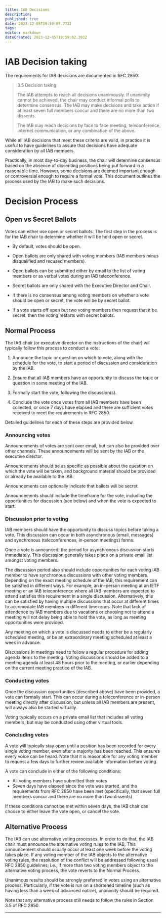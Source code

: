 ```yaml
---
title: IAB Decisions
description: 
published: true
date: 2023-12-05T19:59:07.772Z
tags: 
editor: markdown
dateCreated: 2023-12-05T19:59:02.303Z
---
```


# IAB Decision taking

The requirements for IAB decisions are documented in RFC 2850:

> 3.5 Decision taking
> 
>   The IAB attempts to reach all decisions unanimously.  If unanimity
>   cannot be achieved, the chair may conduct informal polls to determine
>   consensus.  The IAB may make decisions and take action if at least
>   seven full members concur and there are no more than two dissents.
> 
>   The IAB may reach decisions by face to face meeting, teleconference,
>   Internet communication, or any combination of the above.

While all IAB decisions that meet these criteria are valid, in practice it is 
useful to have guidelines to assure that decisions have adequate consideration 
by all IAB members.

Practically, in most day-to-day business, the chair will determine consensus
based on the absence of dissenting positions being put forward in a reasonable
time. However, some decisions are deemed important enough or controversial
enough to require a formal vote. This document outlines the process used by the
IAB to make such decisions.

# Decision Process

## Open vs Secret Ballots

Votes can either use open or secret ballots. The first step in the process is
for the IAB chair to determine whether it will be held open or secret.

- By default, votes should be open.

- Open ballots are only shared with voting members (IAB members minus
  disqualified and recused members).

- Open ballots can be submitted either by email to the list of voting members
  or as verbal votes during an IAB teleconference.

- Secret ballots are only shared with the Executive Director and Chair.

- If there is no consensus among voting members on whether a vote should be
  open or secret, the vote will be by secret ballot.

- If a vote starts off open but two voting members then request that it be
  secret, then the voting restarts with secret ballots.

## Normal Process

The IAB chair (or executive director on the instructions of the chair) will 
typically follow this process to conduct a vote:

1. Announce the topic or question on which to vote, along with the
   schedule for the vote, to start a period of discussion and consideration
   by the IAB.

2. Ensure that all IAB members have an opportunity to discuss the topic or
   question in some meeting of the IAB.

3. Formally start the vote, following the discussion(s).

4. Conclude the vote once votes from all IAB members have been collected,
   or once 7 days have elapsed and there are sufficient votes received
   to meet the requirements in RFC 2850.

Detailed guidelines for each of these steps are provided below.

### Announcing votes

Announcements of votes are sent over email, but can also be provided over
other channels. These announcements will be sent by the IAB or the executive director.

Announcements should be as specific as possible about the question on which
the vote will be taken, and background material should be provided or already be
available to the IAB.

Announcements can optionally indicate that ballots will be secret.

Announcements should include the timeframe for the vote, including the
opportunities for discussion (see below) and when the vote is expected to start.

### Discussion prior to voting

IAB members should have the opportunity to discuss topics before taking a vote.
This discussion can occur in both asynchronous (email, messages) and synchronous
(teleconferences, in-person meetings) forms.

Once a vote is announced, the period for asynchronous discussion starts immediately.
This discsssion generally takes place on a private email list amongst voting
members.

The discussion period also should include opportunities for each voting IAB member
to have synchronous discussions with other voting members. Depending on the exact
meeting schedule of the IAB, this requirement can be satisfied in different ways.
For example, an in-person meeting at an IETF meeting or an IAB teleconference where
all IAB members are expected to attend satisfies this requirement in a single
discussion. Alternatively, this can be satisfied by having multiple discussions that
occur at different times to accomodate IAB members in different timezones.
Note that lack of attendence by IAB members due to vacations or choosing not to
attend a meeting will not delay being able to hold the vote, as long as meeting
opportunities were provided.

Any meeting on which a vote is discussed needs to either be a regularly scheduled
meeting, or be an extraordinary meeting scheduled at least a week in advance.

Discussions in meetings need to follow a regular procedure for adding agenda items
to the meeting. Voting discussions should be added to a meeting agenda at least
48 hours prior to the meeting, or earlier depending on the current meeting practice
of the IAB.

### Conducting votes

Once the discussion opportunities (described above) have been provided, a vote
can formally start. This can occur during a teleconference or in-person meeting
directly after discussion, but unless all IAB members are present, will always
also be started virtually.

Voting typically occurs on a private email list that includes all voting members,
but may be conducted using other virtual tools.

### Concluding votes

A vote will typically stay open until a position has been recorded for every
single voting member, even after a majority has been reached. This ensures
every voice can be heard. Note that it is reasonable for any voting member to
request a few days to further review available information before voting.

A vote can conclude in either of the following conditions:

- All voting members have submitted their votes
- Seven days have elapsed since the vote was started, and the requirements
  from RFC 2850 have been met (specifically, that seven full members concur
  and there are no more than two dissents)

If these conditions cannot be met within seven days, the IAB chair can
choose to either leave the vote open, or cancel the vote.

## Alternative Process

The IAB can use alternative voting processes. In order to do that, the IAB
chair must announce the alternative voting rules to the IAB. This
announcement should usually occur at least one week before the voting takes
place. If any voting member of the IAB objects to the alternative voting rules,
the resolution of the conflict will be addressed following usual RFC 2850
guidelines; i.e., if more than two voting members object to the alternative
voting process, the vote reverts to the Normal Process.

Unanimous results should be strongly preferred in votes using an alternative
process. Particularly, if the vote is run on a shortened timeline (such as
having less than a week of advanced notice), unanimity should be required.

Note that any alternative process still needs to follow the rules in Section
3.5 of RFC 2850.

---

